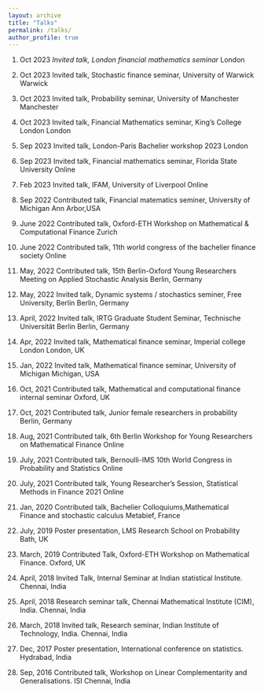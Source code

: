 ```yaml
---
layout: archive
title: "Talks"
permalink: /talks/
author_profile: true
---
```

1. Oct 2023 _Invited talk, London financial mathematics seminar_ London

1. Oct 2023 Invited talk, Stochastic finance seminar, University of Warwick Warwick

1. Oct 2023 Invited talk, Probability seminar, University of Manchester Manchester

1. Oct 2023 Invited talk, Financial Mathematics seminar, King’s College London London

1. Sep 2023 Invited talk, London-Paris Bachelier workshop 2023 London

1. Sep 2023 Invited talk, Financial mathematics seminar, Florida State University Online

1. Feb 2023 Invited talk, IFAM, University of Liverpool Online

1. Sep 2022 Contributed talk, Financial matematics seminer, University of Michigan Ann Arbor,USA

1. June 2022 Contributed talk, Oxford-ETH Workshop on Mathematical & Computational Finance Zurich

1. June 2022 Contributed talk, 11th world congress of the bachelier finance society Online

1. May, 2022 Contributed talk, 15th Berlin-Oxford Young Researchers Meeting on Applied Stochastic Analysis Berlin, Germany

1. May, 2022 Invited talk, Dynamic systems / stochastics seminer, Free University, Berlin Berlin, Germany

1. April, 2022 Invited talk, IRTG Graduate Student Seminar, Technische Universität Berlin Berlin, Germany

1. Apr, 2022 Invited talk, Mathematical finance seminar, Imperial college London London, UK

1. Jan, 2022 Invited talk, Mathematical finance seminar, University of Michigan Michigan, USA

1. Oct, 2021 Contributed talk, Mathematical and computational finance internal seminar Oxford, UK

1. Oct, 2021 Contributed talk, Junior female researchers in probability Berlin, Germany

1. Aug, 2021 Contributed talk, 6th Berlin Workshop for Young Researchers on Mathematical Finance Online

1. July, 2021 Contributed talk, Bernoulli-IMS 10th World Congress in Probability and Statistics Online

1. July, 2021 Contributed talk, Young Researcher’s Session, Statistical Methods in Finance 2021 Online

1. Jan, 2020 Contributed talk, Bachelier Colloquiums,Mathematical Finance and stochastic calculus Metabief, France

1. July, 2019 Poster presentation, LMS Research School on Probability Bath, UK

1. March, 2019 Contributed Talk, Oxford-ETH Workshop on Mathematical Finance. Oxford, UK

1. April, 2018 Invited Talk, Internal Seminar at Indian statistical Institute. Chennai, India

1. April, 2018 Research seminar talk, Chennai Mathematical Institute (CIM), India. Chennai, India

1. March, 2018 Invited talk, Research seminar, Indian Institute of Technology, India. Chennai, India

1. Dec, 2017 Poster presentation, International conference on statistics. Hydrabad, India

1. Sep, 2016 Contributed talk, Workshop on Linear Complementarity and Generalisations. ISI Chennai, India
